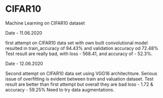 # CIFAR10
Machine Learning on CIFAR10 dataset

Date - 11.06.2020

first attempt on CIFAR10 data set with own built convolutional model resulted in
train_accuracy of 94.43% and validation accuracy od 72.48%
Test result are really bad, with loss - 568.41, and accuracy of - 52.3%.

Date - 12.06.2020

Second attempt on CIFAR10 data set using VGG16 architechture.
Serious issue of overfitting is evident between train and valuation dataset.
Test result are better than first attempt but overall they are bad
loss - 1.72 & accuracy - 59.25%
Need to try data augmentations.
